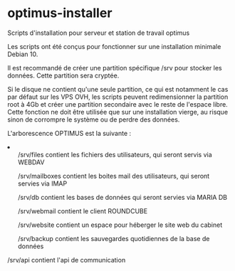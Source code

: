 # optimus-installer
Scripts d'installation pour serveur et station de travail optimus<br/>

Les scripts ont été conçus pour fonctionner sur une installation minimale Debian 10.<br/>

Il est recommandé de créer une partition spécifique /srv pour stocker les données. Cette partition sera cryptée.<br/>

Si le disque ne contient qu'une seule partition, ce qui est notamment le cas par défaut sur les VPS OVH, les scripts peuvent redimensionner la partition root à 4Gb et créer une partition secondaire avec le reste de l'espace libre. Cette fonction ne doit être utilisée que sur une installation vierge, au risque sinon de corrompre le système ou de perdre des données.<br/>

L'arborescence OPTIMUS est la suivante :

<li>
<ul>/srv/files contient les fichiers des utilisateurs, qui seront servis via WEBDAV</ul>
<ul>/srv/mailboxes contient les boites mail des utilisateurs, qui seront servies via IMAP</ul>
<ul>/srv/db contient les bases de données qui seront servies via MARIA DB</ul>
<ul>/srv/webmail contient le client ROUNDCUBE</ul>
<ul>/srv/website contient un espace pour héberger le site web du cabinet</ul>
<ul>/srv/backup contient les sauvegardes quotidiennes de la base de données</ul>
/srv/api contient l'api de communication<br/>
</li>

